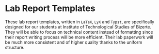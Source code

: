 # Lab Report Templates

These lab report templates, written in `LaTeX`, `LyX` and `Typst`, are specifically designed for our students at Institute of Technological Studies of Bizerte. They will be able to focus on technical content instead of formatting since their report writing process will be more efficient. Their lab paperwork will be much more consistent and of higher quality thanks to the uniform structure.
